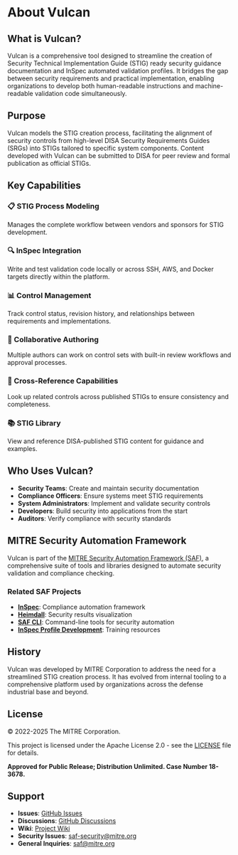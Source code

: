 # About Vulcan

## What is Vulcan?

Vulcan is a comprehensive tool designed to streamline the creation of Security Technical Implementation Guide (STIG) ready security guidance documentation and InSpec automated validation profiles. It bridges the gap between security requirements and practical implementation, enabling organizations to develop both human-readable instructions and machine-readable validation code simultaneously.

## Purpose

Vulcan models the STIG creation process, facilitating the alignment of security controls from high-level DISA Security Requirements Guides (SRGs) into STIGs tailored to specific system components. Content developed with Vulcan can be submitted to DISA for peer review and formal publication as official STIGs.

## Key Capabilities

### 📋 STIG Process Modeling
Manages the complete workflow between vendors and sponsors for STIG development.

### 🔍 InSpec Integration
Write and test validation code locally or across SSH, AWS, and Docker targets directly within the platform.

### 📊 Control Management
Track control status, revision history, and relationships between requirements and implementations.

### 👥 Collaborative Authoring
Multiple authors can work on control sets with built-in review workflows and approval processes.

### 🔗 Cross-Reference Capabilities
Look up related controls across published STIGs to ensure consistency and completeness.

### 📚 STIG Library
View and reference DISA-published STIG content for guidance and examples.

## Who Uses Vulcan?

- **Security Teams**: Create and maintain security documentation
- **Compliance Officers**: Ensure systems meet STIG requirements
- **System Administrators**: Implement and validate security controls
- **Developers**: Build security into applications from the start
- **Auditors**: Verify compliance with security standards

## MITRE Security Automation Framework

Vulcan is part of the [MITRE Security Automation Framework (SAF)](https://saf.mitre.org/), a comprehensive suite of tools and libraries designed to automate security validation and compliance checking.

### Related SAF Projects

- **[InSpec](https://www.inspec.io/)**: Compliance automation framework
- **[Heimdall](https://github.com/mitre/heimdall2)**: Security results visualization
- **[SAF CLI](https://github.com/mitre/saf-cli)**: Command-line tools for security automation
- **[InSpec Profile Development](https://github.com/mitre/inspec-profile-developer-course)**: Training resources

## History

Vulcan was developed by MITRE Corporation to address the need for a streamlined STIG creation process. It has evolved from internal tooling to a comprehensive platform used by organizations across the defense industrial base and beyond.

## License

© 2022-2025 The MITRE Corporation.

This project is licensed under the Apache License 2.0 - see the [LICENSE](LICENSE.md) file for details.

**Approved for Public Release; Distribution Unlimited. Case Number 18-3678.**

## Support

- **Issues**: [GitHub Issues](https://github.com/mitre/vulcan/issues)
- **Discussions**: [GitHub Discussions](https://github.com/mitre/vulcan/discussions)
- **Wiki**: [Project Wiki](https://github.com/mitre/vulcan/wiki)
- **Security Issues**: saf-security@mitre.org
- **General Inquiries**: saf@mitre.org
